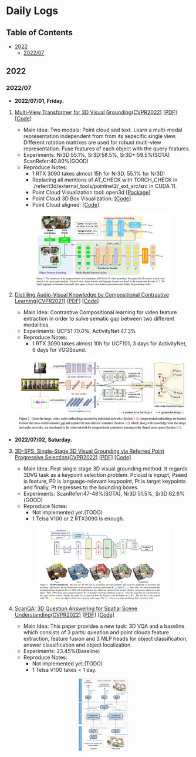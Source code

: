 # Daily Logs

## Table of Contents

- [2022](#2022)  
    - [2022/07](#2022/07) 

## 2022
### 2022/07

- **2022/07/01, Friday.**

 1. <u>Multi-View Transformer for 3D Visual Grounding(CVPR2022)</u> [[PDF]](https://arxiv.org/pdf/2204.02174.pdf) [[Code]](https://github.com/sega-hsj/MVT-3DVG)
    - Main Idea: Two modals: Point cloud and text. Learn a multi-modal representation independent from from its sepecific single view. Different rotation matrixes are used for robust multi-view representation. Fuse features of each object with the query features.
    - Experiments: Nr3D:55.1%, Sr3D:58.5%, Sr3D+:59.5%(SOTA) ScanRefer:40.80%(GOOD)
    - Reproduce Notes: 
        * 1 RTX 3090 takes almost 15h for Nr3D, 55.1% for Nr3D!
        * Replacing all mentions of AT_CHECK with TORCH_CHECK in ./referit3d/external_tools/pointnet2/_ext_src/src in CUDA 11.
        * Point Cloud Visualization tool: open3d [[Package]](https://github.com/isl-org/Open3D)
        * Point Cloud 3D Box Visualization: [[Code]](/code/Visualize_3D_Bbox.py) 
        * Point Cloud aligned: [[Code]](/code/Visualize_align_PC.py)

    <p align="center"> <img src='imgs/2022/07/20220701_MVT_3DVG.png' align="center" height="200px"> </p>

2. <u>Distilling Audio-Visual Knowledge by Compositional Contrastive Learning(CVPR2021)</u> [[PDF]](https://yanbeic.github.io/Doc/CVPR21-ChenY.pdf) [[Code]](https://github.com/yanbeic/CCL)
    - Main Idea: Contrastive Compositional learning for video feature extraction in order to solve sematic gap between two different modalities.
    - Experiments: UCF51:70.0%, ActivityNet:47.3%
    - Reproduce Notes: 
        * 1 RTX 3090 takes almost 10h for UCF101, 3 days for ActivityNet, 6 days for VGGSound.

    <p align="center"> <img src='imgs/2022/07/20220701_CCL.png' align="center" height="200px"> </p>

- **2022/07/02, Saturday.**
3. <u>3D-SPS: Single-Stage 3D Visual Grounding via Referred Point Progressive Selection(CVPR2022)</u> [[PDF]](https://arxiv.org/pdf/2204.06272.pdf) [[Code]](https://github.com/fjhzhixi/3D-SPS)
    - Main Idea: First single stage 3D visual grounding method. It regards 3DVG task as a keypoint selection problem. Pcloud is inpupt, Pseed is feature, P0 is language-relevant keypooint, Pt is target keypoints and finally, Pt regresses to the bounding boxes.
    - Experiments: ScanRefer:47-48%(SOTA), Nr3D:51.5%, Sr3D:62.6%(GOOD)
    - Reproduce Notes: 
        * Not implemented yet.(TODO)
        * 1 Telsa V100 or 2 RTX3090 is enough.

    <p align="center"> <img src='imgs/2022/07/20220702_3D_SPS.png' align="center" height="200px"> </p>

4. <u>ScanQA: 3D Question Answering for Spatial Scene Understanding(CVPR2022)</u> [[PDF]](https://arxiv.org/pdf/2112.10482.pdf) [[Code]](https://github.com/ATR-DBI/ScanQA)
    - Main Idea: This paper provides a new task: 3D VQA and a baseline which consists of 3 parts: queation and point clouds feature extraction, feature fusion and 3 MLP heads for object classification, answer classification and object localization.
    - Experiments: 23.45%(Baseline)
    - Reproduce Notes: 
        * Not implemented yet.(TODO)
        * 1 Telsa V100 takes < 1 day.

    <p align="center"> <img src='imgs/2022/07/20220702_ScanQA.png' align="center" height="200px"> </p>